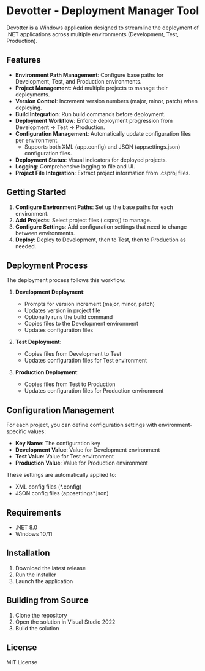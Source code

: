 # Devotter - Deployment Manager Tool

Devotter is a Windows application designed to streamline the deployment of .NET applications across multiple environments (Development, Test, Production).

## Features

- **Environment Path Management**: Configure base paths for Development, Test, and Production environments.
- **Project Management**: Add multiple projects to manage their deployments.
- **Version Control**: Increment version numbers (major, minor, patch) when deploying.
- **Build Integration**: Run build commands before deployment.
- **Deployment Workflow**: Enforce deployment progression from Development → Test → Production.
- **Configuration Management**: Automatically update configuration files per environment.
  - Supports both XML (app.config) and JSON (appsettings.json) configuration files.
- **Deployment Status**: Visual indicators for deployed projects.
- **Logging**: Comprehensive logging to file and UI.
- **Project File Integration**: Extract project information from .csproj files.

## Getting Started

1. **Configure Environment Paths**: Set up the base paths for each environment.
2. **Add Projects**: Select project files (.csproj) to manage.
3. **Configure Settings**: Add configuration settings that need to change between environments.
4. **Deploy**: Deploy to Development, then to Test, then to Production as needed.

## Deployment Process

The deployment process follows this workflow:

1. **Development Deployment**:
   - Prompts for version increment (major, minor, patch)
   - Updates version in project file
   - Optionally runs the build command
   - Copies files to the Development environment
   - Updates configuration files

2. **Test Deployment**:
   - Copies files from Development to Test
   - Updates configuration files for Test environment

3. **Production Deployment**:
   - Copies files from Test to Production
   - Updates configuration files for Production environment

## Configuration Management

For each project, you can define configuration settings with environment-specific values:

- **Key Name**: The configuration key
- **Development Value**: Value for Development environment
- **Test Value**: Value for Test environment
- **Production Value**: Value for Production environment

These settings are automatically applied to:
- XML config files (*.config)
- JSON config files (appsettings*.json)

## Requirements

- .NET 8.0
- Windows 10/11

## Installation

1. Download the latest release
2. Run the installer
3. Launch the application

## Building from Source

1. Clone the repository
2. Open the solution in Visual Studio 2022
3. Build the solution

## License

MIT License